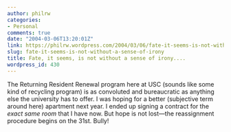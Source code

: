 ```yaml
---
author: philrw
categories:
- Personal
comments: true
date: "2004-03-06T13:20:01Z"
link: https://philrw.wordpress.com/2004/03/06/fate-it-seems-is-not-without-a-sense-of-irony/
slug: fate-it-seems-is-not-without-a-sense-of-irony
title: Fate, it seems, is not without a sense of irony....
wordpress_id: 430
---
```


The Returning Resident Renewal program here at USC (sounds like some
kind of recycling program) is as convoluted and bureaucratic as anything
else the university has to offer. I was hoping for a better (subjective
term around here) apartment next year. I ended up signing a contract
for the _exact same room_ that I have now. But hope is not lost—the reassignment procedure begins on the 31st. Bully!




